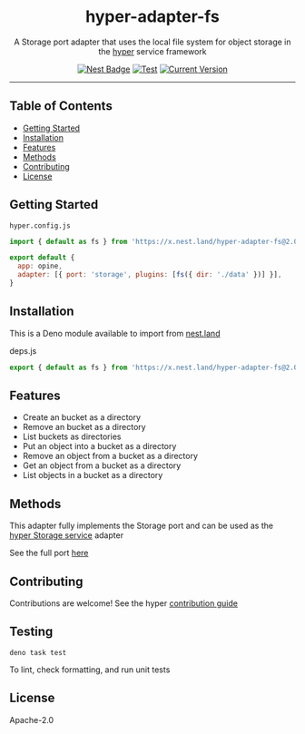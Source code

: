 <h1 align="center">hyper-adapter-fs</h1>
<p align="center">A Storage port adapter that uses the local file system for object storage in the <a href="https://hyper.io/">hyper</a>  service framework</p>
</p>
<p align="center">
  <a href="https://nest.land/package/hyper-adapter-fs"><img src="https://nest.land/badge.svg" alt="Nest Badge" /></a>
  <a href="https://github.com/hyper63/hyper-adapter-fs/actions/workflows/test-and-publish.yml"><img src="https://github.com/hyper63/hyper-adapter-fs/actions/workflows/test-and-publish.yml/badge.svg" alt="Test" /></a>
  <a href="https://github.com/hyper63/hyper-adapter-fs/tags/"><img src="https://img.shields.io/github/tag/hyper63/hyper-adapter-fs" alt="Current Version" /></a>
</p>

---

## Table of Contents

- [Getting Started](#getting-started)
- [Installation](#installation)
- [Features](#features)
- [Methods](#methods)
- [Contributing](#contributing)
- [License](#license)

## Getting Started

`hyper.config.js`

```js
import { default as fs } from 'https://x.nest.land/hyper-adapter-fs@2.0.3/mod.js'

export default {
  app: opine,
  adapter: [{ port: 'storage', plugins: [fs({ dir: './data' })] }],
}
```

## Installation

This is a Deno module available to import from
[nest.land](https://nest.land/package/hyper-adapter-fs)

deps.js

```js
export { default as fs } from 'https://x.nest.land/hyper-adapter-fs@2.0.3/mod.js'
```

## Features

- Create an bucket as a directory
- Remove an bucket as a directory
- List buckets as directories
- Put an object into a bucket as a directory
- Remove an object from a bucket as a directory
- Get an object from a bucket as a directory
- List objects in a bucket as a directory

## Methods

This adapter fully implements the Storage port and can be used as the
[hyper Storage service](https://docs.hyper.io/storage-api) adapter

See the full port [here](https://nest.land/package/hyper-port-storage)

## Contributing

Contributions are welcome! See the hyper
[contribution guide](https://docs.hyper.io/contributing-to-hyper)

## Testing

```
deno task test
```

To lint, check formatting, and run unit tests

## License

Apache-2.0
